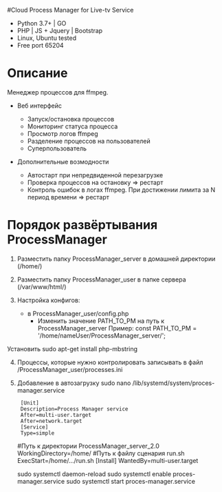 #Cloud Process Manager for Live-tv Service
- Python 3.7+ | GO 
- PHP | JS + Jquery | Bootstrap
- Linux, Ubuntu tested
- Free port 65204

# Описание
Менеджер процессов для ffmpeg. 

- Веб интерфейс
	- Запуск/остановка процессов
	- Мониторинг статуса процесса
	- Просмотр логов ffmpeg
	- Разделение процессов на пользователей
	- Суперпользователь
	
- Дополнительные возмодности
	- Автостарт при непредвиденной перезагрузке
	- Проверка процессов на остановку => рестарт
	- Контроль ошибок в логах ffmpeg. При достижении лимита за N период времени => рестарт

# Порядок развёртывания ProcessManager

1. Разместить папку ProcessManager_server в домашней директории (/home/)
2. Разместить папку ProcessManager_user в папке сервера (/var/www/html/)

3. Настройка конфигов: 
    - в ProcessManager_user/config.php
        - Изменить значение PATH_TO_PM на путь к ProcessManager_server
        Пример: const PATH_TO_PM = '/home/nameUser/ProcessManager_server/';
    
Установить sudo apt-get install php-mbstring

4. Процессы, которые нужно контролировать записывать в файл /ProcessManager_user/processes.ini

5. Добавление в автозагрузку
    sudo nano /lib/systemd/system/proces-manager.service

        [Unit]
        Description=Process Manager service
        After=multi-user.target
        After=network.target
        [Service]
        Type=simple
	#Путь к директории ProcessManager_server_2.0
        WorkingDirectory=/home/
	#Путь к файлу сценария run.sh
        ExecStart=/home/.../run.sh
        [Install]
        WantedBy=multi-user.target

    sudo systemctl daemon-reload
    sudo systemctl enable proces-manager.service
    sudo systemctl start proces-manager.service


